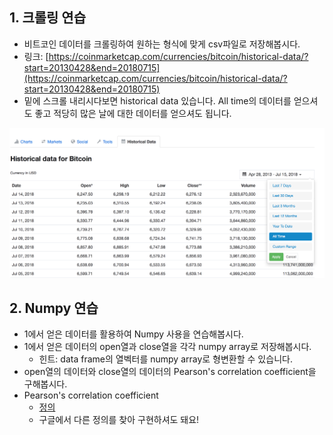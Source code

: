 ## 1. 크롤링 연습
- 비트코인 데이터를 크롤링하여 원하는 형식에 맞게 csv파일로 저장해봅시다.
- 링크: [https://coinmarketcap.com/currencies/bitcoin/historical-data/?start=20130428&end=20180715](https://coinmarketcap.com/currencies/bitcoin/historical-data/?start=20130428&end=20180715)
- 밑에 스크롤 내리시다보면 historical data 있습니다. All time의 데이터를 얻으셔도 좋고 적당히 많은 날에 대한 데이터를 얻으셔도 됩니다.
<img src='bitcoin.png' width="700px">

## 2. Numpy 연습
- 1에서 얻은 데이터를 활용하여 Numpy 사용을 연습해봅시다.
- 1에서 얻은 데이터의 open열과 close열을 각각 numpy array로 저장해봅시다.
    - 힌트: data frame의 열벡터를 numpy array로 형변환할 수 있습니다.
- open열의 데이터와 close열의 데이터의 Pearson's correlation coefficient을 구해봅시다.
- Pearson's correlation coefficient
    - [정의](https://en.wikipedia.org/wiki/Pearson_correlation_coefficient#For_a_population)
    - 구글에서 다른 정의를 찾아 구현하셔도 돼요!